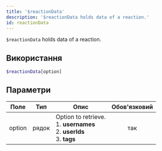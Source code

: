 ```yaml
---
title: '$reactionData'
description: '$reactionData holds data of a reaction.'
id: reactionData
---
```


`$reactionData` holds data of a reaction.

## Використання

```php
$reactionData[option]
```

## Параметри

| Поле   | Тип   | Опис                                                                                                   | Обов'язковий |
| ------ | ----- | ------------------------------------------------------------------------------------------------------ |:------------:|
| option | рядок | Option to retrieve. <br /> 1. **usernames** <br /> 2. **userIds** <br /> 3. **tags** |     так      |